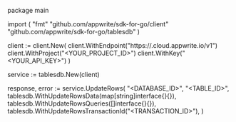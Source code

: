package main

import (
    "fmt"
    "github.com/appwrite/sdk-for-go/client"
    "github.com/appwrite/sdk-for-go/tablesdb"
)

client := client.New(
    client.WithEndpoint("https://<REGION>.cloud.appwrite.io/v1")
    client.WithProject("<YOUR_PROJECT_ID>")
    client.WithKey("<YOUR_API_KEY>")
)

service := tablesdb.New(client)

response, error := service.UpdateRows(
    "<DATABASE_ID>",
    "<TABLE_ID>",
    tablesdb.WithUpdateRowsData(map[string]interface{}{}),
    tablesdb.WithUpdateRowsQueries([]interface{}{}),
    tablesdb.WithUpdateRowsTransactionId("<TRANSACTION_ID>"),
)

